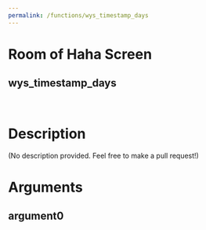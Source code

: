 ```yaml
---
permalink: /functions/wys_timestamp_days
---
```

# Room of Haha Screen  
## wys_timestamp_days  
&nbsp;  
# Description  
(No description provided. Feel free to make a pull request!) 
&nbsp;  
# Arguments
## argument0

&nbsp;  


